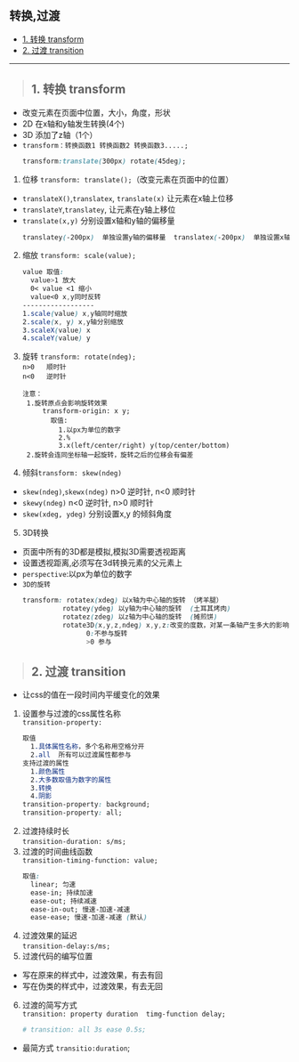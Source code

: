 ## 转换,过渡
- [1. 转换 transform](#1)
- [2. 过渡 transition](#2)
--------
><h2 id='1'>1. 转换 transform</h2> 
- 改变元素在页面中位置，大小，角度，形状
- 2D 在x轴和y轴发生转换(4个)
- 3D 添加了z轴（1个）
- `transform：转换函数1 转换函数2 转换函数3.....;`
  ```css
  transform:translate(300px) rotate(45deg);
  ```
1. 位移 `transform: translate();`（改变元素在页面中的位置）
- `translateX()`,`translatex`, `translate(x)` 让元素在x轴上位移
- `translateY`,`translatey`, 让元素在y轴上移位
- `translate(x,y)` 分别设置x轴和y轴的偏移量
  ```css
  translatey(-200px)  单独设置y轴的偏移量  translatex(-200px)  单独设置x轴的偏移量
  ```
2. 缩放 `transform: scale(value);` 
    ```css
    value 取值:
      value>1 放大  
      0< value <1 缩小  
      value<0 x,y同时反转  
    ------------------
    1.scale(value) x,y轴同时缩放
    2.scale(x, y) x,y轴分别缩放
    3.scaleX(value) x
    4.scaleY(value) y
    ```
3. 旋转 `transform: rotate(ndeg);`  
  `n>0   顺时针`  
  `n<0   逆时针`  
   ```
   注意：
    1.旋转原点会影响旋转效果
        transform-origin: x y;
          取值:
            1.以px为单位的数字
            2.%
            3.x(left/center/right) y(top/center/bottom)
    2.旋转会连同坐标轴一起旋转，旋转之后的位移会有偏差
   ```
4. 倾斜`transform: skew(ndeg)`  
  - `skew(ndeg)`,`skewx(ndeg)` n>0 逆时针, n<0 顺时针  
  - `skewy(ndeg)` n<0 逆时针, n>0 顺时针
  - `skew(xdeg, ydeg)` 分别设置x,y 的倾斜角度
5. 3D转换
- 页面中所有的3D都是模拟,模拟3D需要透视距离
- 设置透视距离,必须写在3d转换元素的父元素上
- `perspective`:以px为单位的数字
- `3D的旋转`  
  ```css
  transform: rotatex(xdeg) 以x轴为中心轴的旋转 （烤羊腿）
            rotatey(ydeg) 以y轴为中心轴的旋转  (土耳其烤肉)
            rotatez(zdeg) 以z轴为中心轴的旋转  (摊煎饼)
            rotate3D(x,y,z,ndeg) x,y,z:改变的度数，对某一条轴产生多大的影响
                  0:不参与旋转
                  >0 参与
  ```
  
><h2 id='2'>2. 过渡 transition</h2> 
- 让css的值在一段时间内平缓变化的效果
1. 设置参与过渡的css属性名称  
`transition-property:`
    ```css
    取值  
      1.具体属性名称，多个名称用空格分开  
      2.all  所有可以过渡属性都参与  
    支持过渡的属性  
      1.颜色属性  
      2.大多数取值为数字的属性  
      3.转换  
      4.阴影  
    transition-property: background;
    transition-property: all;
    ```
2. 过渡持续时长   
  `transition-duration: s/ms;`
3. 过渡的时间曲线函数  
`transition-timing-function: value;`
    ```css
    取值:
      linear; 匀速
      ease-in; 持续加速
      ease-out; 持续减速
      ease-in-out; 慢速-加速-减速
      ease-ease; 慢速-加速-减速 (默认)
    ```
4. 过渡效果的延迟  
  `transition-delay:s/ms;`
5. 过渡代码的编写位置
- 写在原来的样式中，过渡效果，有去有回
- 写在伪类的样式中，过渡效果，有去无回
6. 过渡的简写方式	  
  `transition: property duration  timg-function delay;`
    ```bash
    # transition: all 3s ease 0.5s;
    ```
- 最简方式  `transitio:duration`;